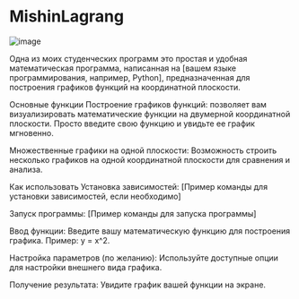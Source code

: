 # MishinLagrang

![image](https://github.com/SouthKartman/MishinLagrang/assets/93534577/4d95fc79-daef-4e65-984b-a0d9e668982b)



Одна из моих студенческих программ это простая и удобная математическая программа, написанная на [вашем языке программирования, например, Python], предназначенная для построения графиков функций на координатной плоскости.

Основные функции
Построение графиков функций: позволяет вам визуализировать математические функции на двумерной координатной плоскости. Просто введите свою функцию и увидьте ее график мгновенно.

Множественные графики на одной плоскости: Возможность строить несколько графиков на одной координатной плоскости для сравнения и анализа.

Как использовать
Установка зависимостей: [Пример команды для установки зависимостей, если необходимо]

Запуск программы: [Пример команды для запуска программы]

Ввод функции: Введите вашу математическую функцию для построения графика. Пример: y = x^2.

Настройка параметров (по желанию): Используйте доступные опции для настройки внешнего вида графика.

Получение результата: Увидите график вашей функции на экране.

